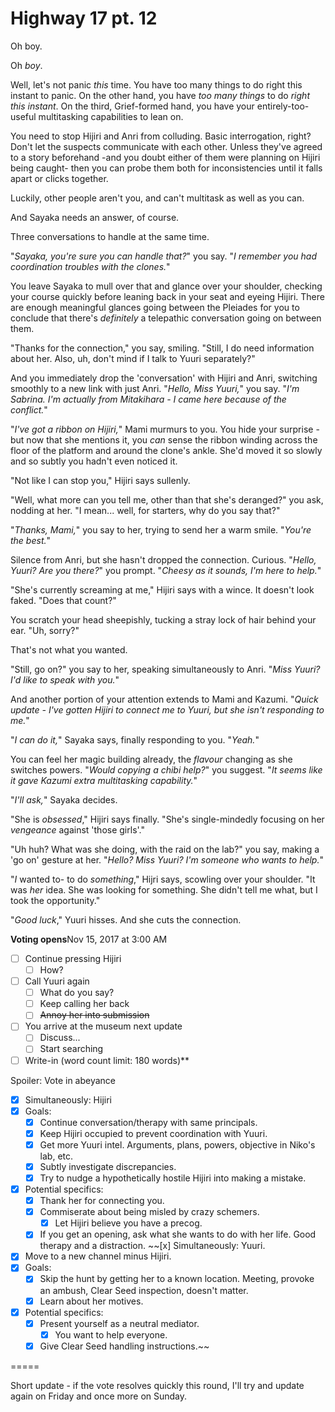 # Highway 17 pt. 12

Oh boy.

Oh *boy*.

Well, let's not panic *this* time. You have too many things to do right this instant to panic. On the other hand, you have *too many things* to do *right this instant*. On the third, Grief-formed hand, you have your entirely-too-useful multitasking capabilities to lean on.

You need to stop Hijiri and Anri from colluding. Basic interrogation, right? Don't let the suspects communicate with each other. Unless they've agreed to a story beforehand -and you doubt either of them were planning on Hijiri being caught- then you can probe them both for inconsistencies until it falls apart or clicks together.

Luckily, other people aren't you, and can't multitask as well as you can.

And Sayaka needs an answer, of course.

Three conversations to handle at the same time.

"*Sayaka, you're sure you can handle that?*" you say. "*I remember you had coordination troubles with the clones.*"

You leave Sayaka to mull over that and glance over your shoulder, checking your course quickly before leaning back in your seat and eyeing Hijiri. There are enough meaningful glances going between the Pleiades for you to conclude that there's *definitely* a telepathic conversation going on between them.

"Thanks for the connection," you say, smiling. "Still, I do need information about her. Also, uh, don't mind if I talk to Yuuri separately?"

And you immediately drop the 'conversation' with Hijiri and Anri, switching smoothly to a new link with just Anri. "*Hello, Miss Yuuri,*" you say. "*I'm Sabrina. I'm actually from Mitakihara - I came here because of the conflict.*"

"*I've got a ribbon on Hijiri,*" Mami murmurs to you. You hide your surprise - but now that she mentions it, you *can* sense the ribbon winding across the floor of the platform and around the clone's ankle. She'd moved it so slowly and so subtly you hadn't even noticed it.

"Not like I can stop you," Hijiri says sullenly.

"Well, what more can you tell me, other than that she's deranged?" you ask, nodding at her. "I mean... well, for starters, why do you say that?"

"*Thanks, Mami,*" you say to her, trying to send her a warm smile. "*You're the best.*"

Silence from Anri, but she hasn't dropped the connection. Curious. "*Hello, Yuuri? Are you there?*" you prompt. "*Cheesy as it sounds, I'm here to help.*"

"She's currently screaming at me," Hijiri says with a wince. It doesn't look faked. "Does that count?"

You scratch your head sheepishly, tucking a stray lock of hair behind your ear. "Uh, sorry?"

That's not what you wanted.

"Still, go on?" you say to her, speaking simultaneously to Anri. "*Miss Yuuri? I'd like to speak with you.*"

And another portion of your attention extends to Mami and Kazumi. "*Quick update - I've gotten Hijiri to connect me to Yuuri, but she isn't responding to me.*"

"*I can do it,*" Sayaka says, finally responding to you. "*Yeah.*"

You can feel her magic building already, the *flavour* changing as she switches powers. "*Would copying a chibi help?*" you suggest. "*It seems like it gave Kazumi extra multitasking capability.*"

"*I'll ask,*" Sayaka decides.

"She is *obsessed*," Hijiri says finally. "She's single-mindedly focusing on her *vengeance* against 'those girls'."

"Uh huh? What was she doing, with the raid on the lab?" you say, making a 'go on' gesture at her. "*Hello? Miss Yuuri? I'm someone who wants to help.*"

"*I* wanted to- to do *something*," Hijri says, scowling over your shoulder. "It was *her* idea. She was looking for something. She didn't tell me what, but I took the opportunity."

"*Good luck*," Yuuri hisses. And she cuts the connection.

**Voting opens**Nov 15, 2017 at 3:00 AM

- [ ] Continue pressing Hijiri
  - [ ] How?
- [ ] Call Yuuri again
  - [ ] What do you say?
  - [ ] Keep calling her back
  - [ ] ~~Annoy her into submission~~
- [ ] You arrive at the museum next update
  - [ ] Discuss...
  - [ ] Start searching
- [ ] Write-in (word count limit: 180 words)**

Spoiler: Vote in abeyance

- [x] Simultaneously: Hijiri
- [x] Goals:
  - [x] Continue conversation/therapy with same principals.
  - [x] Keep Hijiri occupied to prevent coordination with Yuuri.
  - [x] Get more Yuuri intel. Arguments, plans, powers, objective in Niko's lab, etc.
  - [x] Subtly investigate discrepancies.
  - [x] Try to nudge a hypothetically hostile Hijiri into making a mistake.
- [x] Potential specifics:
  - [x] Thank her for connecting you.
  - [x] Commiserate about being misled by crazy schemers.
    - [x] Let Hijiri believe you have a precog.
  - [x] If you get an opening, ask what she wants to do with her life. Good therapy and a distraction.
~~\[x] Simultaneously: Yuuri.
- [x] Move to a new channel minus Hijiri.
- [x] Goals:
  - [x] Skip the hunt by getting her to a known location. Meeting, provoke an ambush, Clear Seed inspection, doesn't matter.
  - [x] Learn about her motives.
- [x] Potential specifics:
  - [x] Present yourself as a neutral mediator.
    - [x] You want to help everyone.
  - [x] Give Clear Seed handling instructions.~~

\=====​

Short update - if the vote resolves quickly this round, I'll try and update again on Friday and once more on Sunday.
